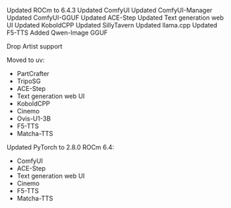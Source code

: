 Updated ROCm to 6.4.3
Updated ComfyUI
Updated ComfyUI-Manager
Updated ComfyUI-GGUF
Updated ACE-Step
Updated Text generation web UI
Updated KoboldCPP
Updated SillyTavern
Updated llama.cpp
Updated F5-TTS
Added Qwen-Image GGUF

Drop Artist support

Moved to uv:
- PartCrafter
- TripoSG
- ACE-Step
- Text generation web UI
- KoboldCPP
- Cinemo
- Ovis-U1-3B
- F5-TTS
- Matcha-TTS

Updated PyTorch to 2.8.0 ROCm 6.4:
- ComfyUI
- ACE-Step
- Text generation web UI
- Cinemo
- F5-TTS
- Matcha-TTS